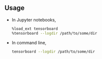 ## Usage
- In Jupyter notebooks,
  ```bash
  %load_ext tensorboard
  %tensorboard --logdir /path/to/some/dir
  ```
- In command line,
  ```bash
  tensorboard --logdir /path/to/some/dir
  ```
